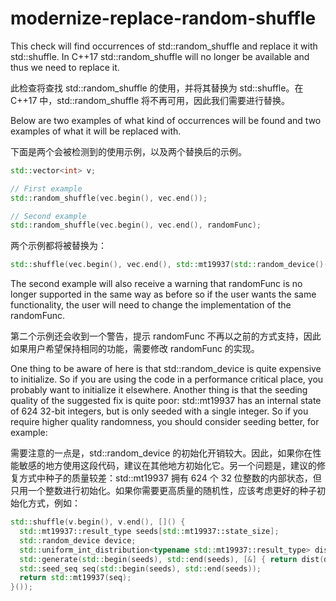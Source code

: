 # modernize-replace-random-shuffle

This check will find occurrences of std::random_shuffle and replace it with std::shuffle. In C++17 std::random_shuffle will no longer be available and thus we need to replace it.

此检查将查找 std::random_shuffle 的使用，并将其替换为 std::shuffle。在 C++17 中，std::random_shuffle 将不再可用，因此我们需要进行替换。

Below are two examples of what kind of occurrences will be found and two examples of what it will be replaced with.

下面是两个会被检测到的使用示例，以及两个替换后的示例。

```c++
std::vector<int> v;

// First example
std::random_shuffle(vec.begin(), vec.end());

// Second example
std::random_shuffle(vec.begin(), vec.end(), randomFunc);
```

两个示例都将被替换为：

```c++
std::shuffle(vec.begin(), vec.end(), std::mt19937(std::random_device()()));
```

The second example will also receive a warning that randomFunc is no longer supported in the same way as before so if the user wants the same functionality, the user will need to change the implementation of the randomFunc.

第二个示例还会收到一个警告，提示 randomFunc 不再以之前的方式支持，因此如果用户希望保持相同的功能，需要修改 randomFunc 的实现。

One thing to be aware of here is that std::random_device is quite expensive to initialize. So if you are using the code in a performance critical place, you probably want to initialize it elsewhere. Another thing is that the seeding quality of the suggested fix is quite poor: std::mt19937 has an internal state of 624 32-bit integers, but is only seeded with a single integer. So if you require higher quality randomness, you should consider seeding better, for example:

需要注意的一点是，std::random_device 的初始化开销较大。因此，如果你在性能敏感的地方使用这段代码，建议在其他地方初始化它。另一个问题是，建议的修复方式中种子的质量较差：std::mt19937 拥有 624 个 32 位整数的内部状态，但只用一个整数进行初始化。如果你需要更高质量的随机性，应该考虑更好的种子初始化方式，例如：

```c++
std::shuffle(v.begin(), v.end(), []() {
  std::mt19937::result_type seeds[std::mt19937::state_size];
  std::random_device device;
  std::uniform_int_distribution<typename std::mt19937::result_type> dist;
  std::generate(std::begin(seeds), std::end(seeds), [&] { return dist(device); });
  std::seed_seq seq(std::begin(seeds), std::end(seeds));
  return std::mt19937(seq);
}());
```
